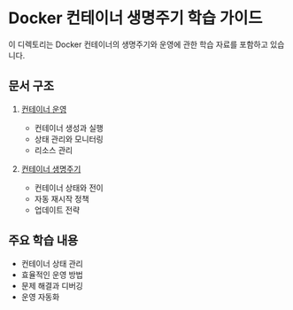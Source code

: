 # Docker 컨테이너 생명주기 학습 가이드

이 디렉토리는 Docker 컨테이너의 생명주기와 운영에 관한 학습 자료를 포함하고 있습니다.

## 문서 구조

1. [컨테이너 운영](01_docker_container_operation.md)
   - 컨테이너 생성과 실행
   - 상태 관리와 모니터링
   - 리소스 관리

2. [컨테이너 생명주기](02_docker_container_lifecycle.md)
   - 컨테이너 상태와 전이
   - 자동 재시작 정책
   - 업데이트 전략

## 주요 학습 내용
- 컨테이너 상태 관리
- 효율적인 운영 방법
- 문제 해결과 디버깅
- 운영 자동화
